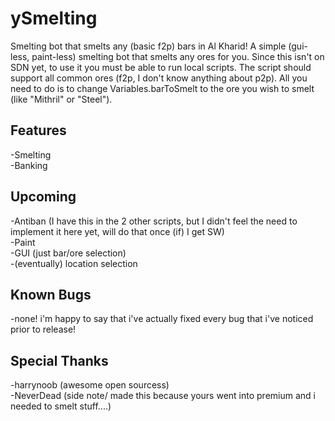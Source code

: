 ySmelting
=========

Smelting bot that smelts any (basic f2p) bars in Al Kharid! A simple (gui-less, paint-less) smelting bot that smelts any ores for you. Since this isn't on SDN yet, to use it you must be able to run local scripts. The script should support all common ores (f2p, I don't know anything about p2p). All you need to do is to change Variables.barToSmelt to the ore you wish to smelt (like "Mithril" or "Steel").
 

Features
-------
-Smelting  
-Banking  


Upcoming
-------
-Antiban (I have this in the 2 other scripts, but I didn't feel the need to implement it here yet, will do that once (if) I get SW)  
-Paint  
-GUI (just bar/ore selection)  
-(eventually) location selection  


Known Bugs
-------
-none! i'm happy to say that i've actually fixed every bug that i've noticed prior to release!  


Special Thanks
-------
-harrynoob (awesome open sourcess)  
-NeverDead (side note/ made this because yours went into premium and i needed to smelt stuff....)  
